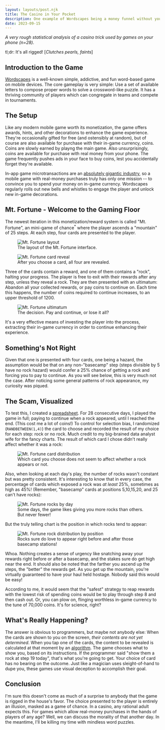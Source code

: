 ```yaml
---
layout: layouts/post.njk
title: The Casino in Your Pocket
description: One example of Wordscapes being a money funnel without you even realizing it.
date: 2023-09-15
---
```


_A very rough statistical analysis of a casino trick used by games on your phone (n=28)._

tl;dr: It's all rigged! [_Clutches pearls, faints_]

## Introduction to the Game


[Wordscapes](https://en.wikipedia.org/wiki/Wordscapes) is a well-known simple, addictive, and fun word-based game on mobile devices. The core gameplay is very simple: Use a set of available letters to compose proper words to solve a crossword-like puzzle. It has a thriving community of players which can congregate in teams and compete in tournaments.

## The Setup

Like any modern mobile game worth its monetization, the game offers awards, hints, and other decorations to enhance the game experience. They're occasionally gifted for free (and ostensibly at random), but of course are also available for purchase with their in-game currency, coins. Coins are slowly earned by playng the main game. Also  unsurprisingly, coins are available for purchase with real money from your phone. The game frequently pushes ads in your face to buy coins, lest you accidentally forget they're available.

In-app game microtransactions are an [absolutely gigantic industry](https://medium.com/shopify-gaming/mobile-gaming-is-a-50b-industry-but-only-5-of-players-are-spending-money-f7f3375dd959), so a mobile game with real-money purchases truly has only one mission -- to convince you to spend your money on in-game currency. Wordscapes regularly rolls out new bells and whistles to engage the player and unlock new in-game decorations. 

## Mt. Fortune - Welcome to the Gaming Floor

The newest iteration in this monetization/reward system is called "Mt. Fortune", an mini-game of chance<sup>*</sup> where the player ascends a "mountain" of 25 steps. At each step, four cards are presented to the player. 

<figure>
  <img src="/img/mt-fortune-1.png" alt="Mt. Fortune layout" />
  <figcaption>The layout of the Mt. Fortune interface.</figcaption>
</figure>

<figure>
  <img src="/img/mt-fortune-2.png" alt="Mt. Fortune card reveal" />
  <figcaption>After you choose a card, all four are revealed.</figcaption>
</figure>

Three of the cards contain a reward, and one of them contains a "rock", halting your progress. The player is free to exit with their rewards after any step, unless they reveal a rock. They are then presented with an ultimatum: Abandon all your collected rewards, or pay coins to continue on. Each time this happens, the number of coins required to continue increases, to an upper threshold of 1200.

<figure>
  <img src="/img/mt-fortune-3.png" alt="Mt. Fortune ultimatum" />
  <figcaption>The decision. Pay and continue, or lose it all?</figcaption>
</figure>

It's a very effective means of investing the player into the process, extracting their in-game currency in order to continue enhancing their experience.

## Something's Not Right

Given that one is presented with four cards, one being a hazard, the assumption would be that on any non-"basecamp" step (steps divisible by 5 have no rock hazard) would confer a 25% chance of getting a rock and forcing you to pay to continue. As you will see below, this is very much not the case. After noticing some general patterns of rock appearance, my curiosity was piqued.

## The Scam, Visualized

To test this, I created a [spreadsheet](/img/mt-fortune.xlsx). For 28 consecutive days, I played the game in full; paying to continue when a rock appeared, until I reached the end. (This cost me a lot of coins!) To control for selection bias, I randomized (`RANDBETWEEN(1,4)`) the card to choose and recorded the result of my choice for each step: rock or no rock. Much credit to my big-brained data analyst wife for the fancy charts. The result of which card I chose didn't really affect whether it was a rock:

<figure class="chart">
  <img src="/img/mt-fortune-by-card.png" alt="Mt. Fortune card distribution" />
  <figcaption>Which card you choose does not seem to affect whether a rock appears or not.</figcaption>
</figure>

Also, when looking at each day's play, the number of rocks wasn't constant but was pretty consistent. It's interesting to know that in every case, the percentage of cards which exposed a rock was _at least_ 25%, sometimes as high as 45%! (Remember, "basecamp" cards at positions 5,10,15,20, and 25 can't have rocks):

<figure class="chart">
  <img src="/img/mt-fortune-by-date.png" alt="Mt. Fortune rocks by day" />
  <figcaption>Some days, the game likes giving you more rocks than others. But never fewer!</figcaption>
</figure>

But the truly telling chart is the position in which rocks tend to appear:

<figure class="chart">
  <img src="/img/mt-fortune-by-level.png" alt="Mt. Fortune rock distribution by position" />
  <figcaption>Rocks sure do love to appear right before and after those basecamp stations!</figcaption>
</figure>

Whoa. Nothing creates a sense of urgency like snatching away your rewards right before or after a basecamp, and the stakes sure do get high near the end. It should also be noted that the farther you ascend up the steps, the "better" the rewards get. As you get up the mountain, you're virtually guaranteed to have your haul held hostage. Nobody said this would be easy!

According to me, it would seem that the "safest" strategy to reap rewards with the lowest risk of spending coins would be to play through step 8 and then cash out. Or, you can plow on, flinging worthless in-game currency to the tune of 70,000 coins. It's for science, right?

## What's Really Happening?

The answer is obvious to programmers, but maybe not anybody else: When the cards are shown to you on the screen, _their contents are not yet determined_. When you tap one of the cards, the content to be revealed is calculated at that moment by an [algorithm](https://en.wikipedia.org/wiki/Algorithm). The game chooses what to show you, based on its instructions. If the programmer said "show them a rock at step 19 today", that's what you're going to get. Your choice of card has no bearing on the outcome. Just like a magician uses sleight-of-hand to dupe you, these games use visual deception to accomplish their goal.

## Conclusion

I'm sure this doesn't come as much of a surprise to anybody that the game is rigged in the house's favor. The choice presented to the player is entirely an illusion, masked as a game of chance. In a casino, any rational adult expects this. For games which allow real-money purchases in the hands of players of any age? Well, we can discuss the morality of that another day. In the meantime, I'll be killing my time with mindless word puzzles.
